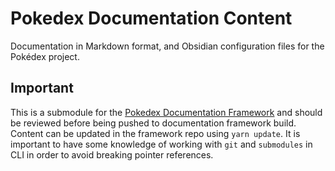# Pokedex Documentation Content

Documentation in Markdown format, and Obsidian configuration files for the Pokédex project.  

## Important

This is a submodule for the [Pokedex Documentation Framework](https://github.com/Kanto-Pharmaceuticals/pokedex-documentation-framework) and should be reviewed before being pushed to documentation framework build.  Content can be updated in the framework repo using `yarn update`.  It is important to have some knowledge of working with `git` and `submodules` in CLI in order to avoid breaking pointer references.